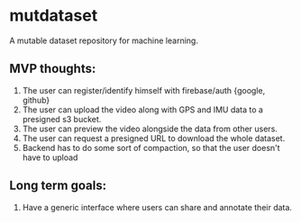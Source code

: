 # mutdataset

A mutable dataset repository for machine learning.

## MVP thoughts:

1. The user can register/identify himself with firebase/auth {google, github}
2. The user can upload the video along with GPS and IMU data to a presigned s3 bucket.
3. The user can preview the video alongside the data from other users.
4. The user can request a presigned URL to download the whole dataset.
5. Backend has to do some sort of compaction, so that the user doesn't have to upload

## Long term goals:

1. Have a generic interface where users can share and annotate their data.
